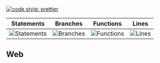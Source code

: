 [![code style: prettier](https://img.shields.io/badge/code_style-prettier-ff69b4.svg?style=flat-square)](https://github.com/prettier/prettier)

| Statements                                    | Branches                                  | Functions                                   | Lines                               |
| --------------------------------------------- | ----------------------------------------- | ------------------------------------------- | ----------------------------------- |
| ![Statements](https://img.shields.io/badge/Coverage-33.21%25-red.svg 'Make me better!') | ![Branches](https://img.shields.io/badge/Coverage-23.59%25-red.svg 'Make me better!') | ![Functions](https://img.shields.io/badge/Coverage-22.28%25-red.svg 'Make me better!') | ![Lines](https://img.shields.io/badge/Coverage-33.27%25-red.svg 'Make me better!') |

## Web
